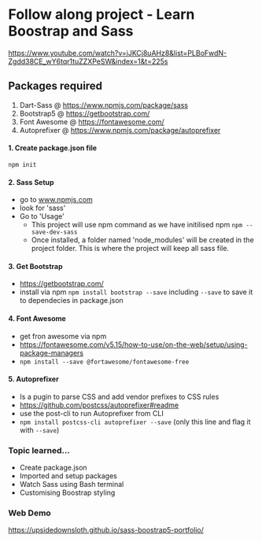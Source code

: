 # Follow along project - Learn Boostrap and Sass
https://www.youtube.com/watch?v=iJKCj8uAHz8&list=PLBoFwdN-Zgdd38CE_wY6tqr1tuZZXPeSW&index=1&t=225s

## Packages required
1. Dart-Sass @ https://www.npmjs.com/package/sass
2. Bootstrap5 @ https://getbootstrap.com/
3. Font Awesome @ https://fontawesome.com/
4. Autoprefixer @ https://www.npmjs.com/package/autoprefixer

#### 1. Create package.json file
```npm init```

#### 2. Sass Setup
- go to www.npmjs.com
- look for 'sass'
- Go to 'Usage'
    - This project will use npm command as we have initilised npm
    ```npm --save-dev-sass```
    - Once installed, a folder named 'node_modules' will be created in the project folder. This is where the project will keep all sass file.

#### 3. Get Bootstrap
- https://getbootstrap.com/
- install via npm ``npm install bootstrap --save``
    including ``--save`` to save it to dependecies in package.json

#### 4. Font Awesome
- get fron awesome via npm
- https://fontawesome.com/v5.15/how-to-use/on-the-web/setup/using-package-managers
- ``npm install --save @fortawesome/fontawesome-free``

#### 5. Autoprefixer
- Is a pugin to parse CSS and add vendor prefixes to CSS rules
- https://github.com/postcss/autoprefixer#readme
- use the post-cli to run Autoprefixer from CLI
- ``npm install postcss-cli autoprefixer --save`` (only this line and flag it with ``--save``)

### Topic learned...
- Create package.json
- Imported and setup packages
- Watch Sass using Bash terminal
- Customising Boostrap styling

### Web Demo
https://upsidedownsloth.github.io/sass-boostrap5-portfolio/

